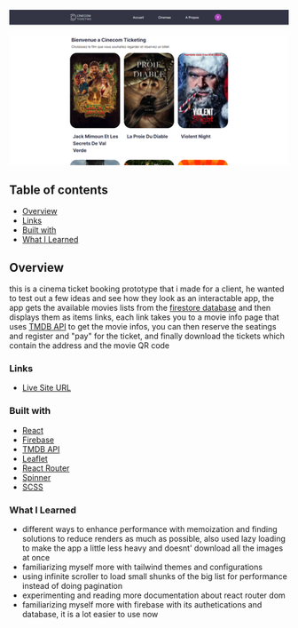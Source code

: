 ![](./desktop-preview.png)

## Table of contents

- [Overview](#overview)
- [Links](#links)
- [Built with](#built-with)
- [What I Learned](#what-i-learned)

## Overview

this is a cinema ticket booking prototype that i made for a client, he wanted to test out a few ideas and
see how they look as an interactable app, the app gets the available movies lists from the [firestore database](https://firebase.google.com/docs/firestore) and then displays them as items links, each link takes you to a movie info page that uses [TMDB API](https://developers.themoviedb.org/3) to get the movie infos, you can then reserve the seatings and register and "pay" for the ticket, and finally download the tickets which contain the address and the movie QR code

### Links

- [Live Site URL](https://yacinekahlerras.github.io/cinema-ticket-booking-app/)

### Built with

- [React](https://reactjs.org/)
- [Firebase](https://firebase.google.com/)
- [TMDB API](https://developers.themoviedb.org/3)
- [Leaflet](https://react-leaflet.js.org/)
- [React Router](https://reactrouter.com/en/main)
- [Spinner](https://mhnpd.github.io/react-loader-spinner/docs/components/oval)
- [SCSS](https://sass-lang.com/)

### What I Learned

- different ways to enhance performance with memoization and finding solutions to reduce
  renders as much as possible, also used lazy loading to make the app a little less heavy
  and doesnt' download all the images at once
- familiarizing myself more with tailwind themes and configurations
- using infinite scroller to load small shunks of the big list for performance instead of doing
  pagination
- experimenting and reading more documentation about react router dom
- familiarizing myself more with firebase with its authetications and database, it is a lot easier
  to use now
